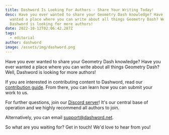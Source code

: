 ```yaml
---
title: Dashword Is Looking For Authors - Share Your Writing Today!
desc: H﻿ave you ever wanted to share your Geometry Dash knowledge? Have you ever
  wanted a place where you can write about all things Geometry Dash? Well,
  Dashword is looking for more authors!
date: 2022-10-12T02:06:42.287Z
tags:
  - editorial
author: dashword
image: /assets/img/dashword.png
---
```

H﻿ave you ever wanted to share your Geometry Dash knowledge? Have you ever wanted a place where you can write about all things Geometry Dash? Well, Dashword is looking for more authors!

I﻿f you are interested in contributing content to Dashword, read our [contribution guide](/contribute/). From there, you can learn how you can submit your work to us.

F﻿or further questions, join our [Discord server](https://discord.gg/SqZuGCpHMm)! It's our central base of operation and we highly recommend all authors to join.

Alternatively, you can email [support@dashword.net](mailto:support@dashword.net).

S﻿o what are you waiting for? Get in touch! We'd love to hear from you!
